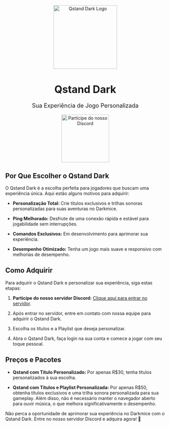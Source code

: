 <div align="center">
  <img src="https://steamuserimages-a.akamaihd.net/ugc/260471325503110573/2BCB51FCF6861555682B65612FD7214E24C2CC80/?imw=1024&&ima=fit&impolicy=Letterbox&imcolor=%23000000&letterbox=false" alt="Qstand Dark Logo" width="200">
</div>

<h1 align="center" style="font-size: 32px; font-weight: bold;">Qstand Dark</h1>

<p align="center" style="font-size: 18px;">Sua Experiência de Jogo Personalizada</p>

<p align="center">
  <a href="https://seulinkparaoDiscord">
    <img src="https://discordapp.com/assets/e4923594e694a21542a489471ecffa50.svg" alt="Participe do nosso Discord" width="150">
  </a>
</p>

## Por Que Escolher o Qstand Dark

O Qstand Dark é a escolha perfeita para jogadores que buscam uma experiência única. Aqui estão alguns motivos para adquirir:

- **Personalização Total:** Crie títulos exclusivos e trilhas sonoras personalizadas para suas aventuras no Darkmice.

- **Ping Melhorado:** Desfrute de uma conexão rápida e estável para jogabilidade sem interrupções.

- **Comandos Exclusivos:** Em desenvolvimento para aprimorar sua experiência.

- **Desempenho Otimizado:** Tenha um jogo mais suave e responsivo com melhorias de desempenho.

## Como Adquirir

Para adquirir o Qstand Dark e personalizar sua experiência, siga estas etapas:

1. **Participe do nosso servidor Discord:** [Clique aqui para entrar no servidor](https://seulinkparaoDiscord).

2. Após entrar no servidor, entre em contato com nossa equipe para adquirir o Qstand Dark.

3. Escolha os títulos e a Playlist que deseja personalizar.

4. Abra o Qstand Dark, faça login na sua conta e comece a jogar com seu toque pessoal.

## Preços e Pacotes

- **Qstand com Título Personalizado:** Por apenas R$30, tenha títulos personalizados à sua escolha.

- **Qstand com Títulos e Playlist Personalizada:** Por apenas R$50, obtenha títulos exclusivos e uma trilha sonora personalizada para sua gameplay. Além disso, não é necessário manter o navegador aberto para ouvir música, o que melhora significativamente o desempenho.

Não perca a oportunidade de aprimorar sua experiência no Darkmice com o Qstand Dark. Entre no nosso servidor Discord e adquira agora! 🌟
